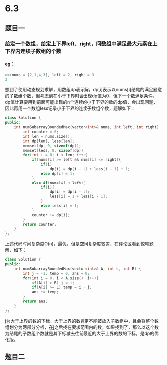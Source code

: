 # 6.3
## 题目一
### 给定一个数组，给定上下界left、right，问数组中满足最大元素在上下界内连续子数组的个数
#### eg：
```c++
>>>nums = [2,1,4,3], left = 2, right = 3
3
```
想到了使用动态规划求解，用数组dp表示解，dp[i]表示以nums[i]结尾的满足题意的子数组个数，但考虑到在小于下界时会出现dp值为0，但下一个数满足条件，dp值计算要用到前面可能出现的n个连续的小于下界的数的dp值，会出现问题，因此再用一个数组less记录小于下界的连续子数组个数，题解如下：
```c++
class Solution {
public:
	int numSubarrayBoundedMax(vector<int>& nums, int left, int right) {
		int counter = 0;
		int len = nums.size();
		int dp[len], less[len];
		memset(dp, 0, sizeof(dp));
		memset(less, 0, sizeof(dp));
		for(int i = 0; i < len; i++){
			if(nums[i] >= left && nums[i] <= right){
				if(i)
					dp[i] = dp[i - 1] + less[i - 1] + 1;
				else dp[i] = 1;
			}
			else if(nums[i] < left){
				if(i){
					dp[i] = dp[i - 1];
					less[i] = 1 + less[i - 1];
				}
				else less[i] = 1;
			}
			counter += dp[i];
		}
		return counter;
	}
};
```
上述代码时间复杂度O(n)，最优，但是空间复杂度较差，在评论区看到惊艳题解，如下：
```c++
class Solution { 
public:
	int numSubarrayBoundedMax(vector<int>& A, int L, int R) { 
		int j = -1, temp = 0, ans = 0;
		for(int i = 0; i < A.size(); i++){
			if(A[i] > R) j = i;
			if(A[i] >= L) temp = i - j;
			ans += temp;
		}
		return ans;
	}
};
```
j为大于上界的数的下标，大于上界的数肯定不能被放入子数组中，且会将整个数组划分为两部分分析，在j之后找在要求范围内的数，如果找到了，那么以这个数为结尾的子数组个数就是其下标减去往前最近的大于上界的数的下标，是dp的优化版。
## 题目二
### 
<!--stackedit_data:
eyJoaXN0b3J5IjpbLTEyNDc0MDQ1OTksLTY1ODY5MDM1NF19
-->